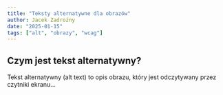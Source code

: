 ```yaml
---
title: "Teksty alternatywne dla obrazów"
author: Jacek Zadrożny
date: "2025-01-15"
tags: ["alt", "obrazy", "wcag"]
---
```


## Czym jest tekst alternatywny?

Tekst alternatywny (alt text) to opis obrazu, który jest odczytywany przez czytniki ekranu...

<script type="application/ld+json">
{
  "@context": "https://schema.org",
  "@type": "TechArticle",
  "headline": "Teksty alternatywne dla obrazów",
  "description": "Przewodnik po tworzeniu dobrych tekstów alternatywnych",
  "author": {
    "@type": "Person",
    "name": .author
  }
}
</script>
